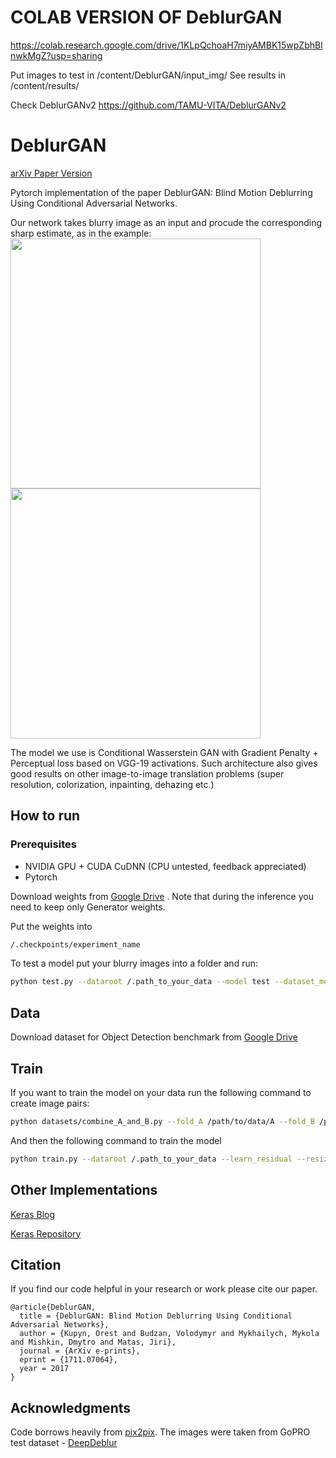# COLAB VERSION OF DeblurGAN

https://colab.research.google.com/drive/1KLpQchoaH7miyAMBK15wpZbhBlnwkMgZ?usp=sharing

Put images to test in /content/DeblurGAN/input_img/
See results in /content/results/


Check DeblurGANv2 https://github.com/TAMU-VITA/DeblurGANv2


# DeblurGAN
[arXiv Paper Version](https://arxiv.org/pdf/1711.07064.pdf)

Pytorch implementation of the paper DeblurGAN: Blind Motion Deblurring Using Conditional Adversarial Networks.

Our network takes blurry image as an input and procude the corresponding sharp estimate, as in the example:
<img src="images/animation3.gif" width="400px"/> <img src="images/animation4.gif" width="400px"/>


The model we use is Conditional Wasserstein GAN with Gradient Penalty + Perceptual loss based on VGG-19 activations. Such architecture also gives good results on other image-to-image translation problems (super resolution, colorization, inpainting, dehazing etc.)

## How to run

### Prerequisites
- NVIDIA GPU + CUDA CuDNN (CPU untested, feedback appreciated)
- Pytorch

Download weights from [Google Drive](https://drive.google.com/file/d/1liKzdjMRHZ-i5MWhC72EL7UZLNPj5_8Y/view?usp=sharing) . Note that during the inference you need to keep only Generator weights.

Put the weights into 
```bash
/.checkpoints/experiment_name
```
To test a model put your blurry images into a folder and run:
```bash
python test.py --dataroot /.path_to_your_data --model test --dataset_mode single --learn_residual
```
## Data
Download dataset for Object Detection benchmark from [Google Drive](https://drive.google.com/file/d/1CPMBmRj-jBDO2ax4CxkBs9iczIFrs8VA/view?usp=sharing)

## Train

If you want to train the model on your data run the following command to create image pairs:
```bash
python datasets/combine_A_and_B.py --fold_A /path/to/data/A --fold_B /path/to/data/B --fold_AB /path/to/data
```
And then the following command to train the model

```bash
python train.py --dataroot /.path_to_your_data --learn_residual --resize_or_crop crop --fineSize CROP_SIZE (we used 256)
```

## Other Implementations

[Keras Blog](https://blog.sicara.com/keras-generative-adversarial-networks-image-deblurring-45e3ab6977b5)

[Keras Repository](https://github.com/RaphaelMeudec/deblur-gan)



## Citation

If you find our code helpful in your research or work please cite our paper.

```
@article{DeblurGAN,
  title = {DeblurGAN: Blind Motion Deblurring Using Conditional Adversarial Networks},
  author = {Kupyn, Orest and Budzan, Volodymyr and Mykhailych, Mykola and Mishkin, Dmytro and Matas, Jiri},
  journal = {ArXiv e-prints},
  eprint = {1711.07064},
  year = 2017
}
```

## Acknowledgments
Code borrows heavily from [pix2pix](https://github.com/junyanz/pytorch-CycleGAN-and-pix2pix). The images were taken from GoPRO test dataset - [DeepDeblur](https://github.com/SeungjunNah/DeepDeblur_release)


